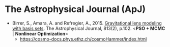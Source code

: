 # The Astrophysical Journal (ApJ)

* Birrer, S., Amara, A. and Refregier, A., 2015. [Gravitational lens modeling with basis sets](https://iopscience.iop.org/article/10.1088/0004-637X/813/2/102/meta). The Astrophysical Journal, 813(2), p.102. <**PSO + MCMC** | **Nonlinear Optimization**>
  * https://cosmo-docs.phys.ethz.ch/cosmoHammer/index.html
